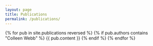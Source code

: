 ```yaml
---
layout: page
title: Publications
permalink: /publications/
---
```


{% for pub in site.publications reversed %}
  {% if pub.authors contains "Colleen Webb" %}
  {{ pub.content }}
  {% endif %}
{% endfor %}
